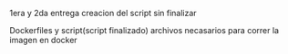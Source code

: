 1era y 2da entrega creacion del script sin finalizar

Dockerfiles y script(script finalizado) archivos necasarios para correr la imagen en docker
